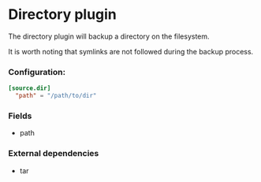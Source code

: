 # Directory plugin

The directory plugin will backup a directory on the filesystem.

It is worth noting that symlinks are not followed during the backup process.

### Configuration:

```toml
[source.dir]
  "path" = "/path/to/dir"
```

### Fields

 - path

### External dependencies

  - tar